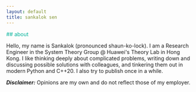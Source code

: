 ```yaml
---
layout: default
title: sankalok sen
---
```


<span style="color:#00b29a"> ## about </span>

Hello, my name is Sankalok (pronounced shaun-ko-lock). I am a Research Engineer in the System Theory Group @ Huawei's Theory Lab in Hong Kong. I like thinking deeply about complicated problems, writing down and discussing possible solutions with colleagues, and tinkering them out in modern Python and C++20. I also try to publish once in a while. 



**_Disclaimer:_** Opinions are my own and do not reflect those of my employer. 
